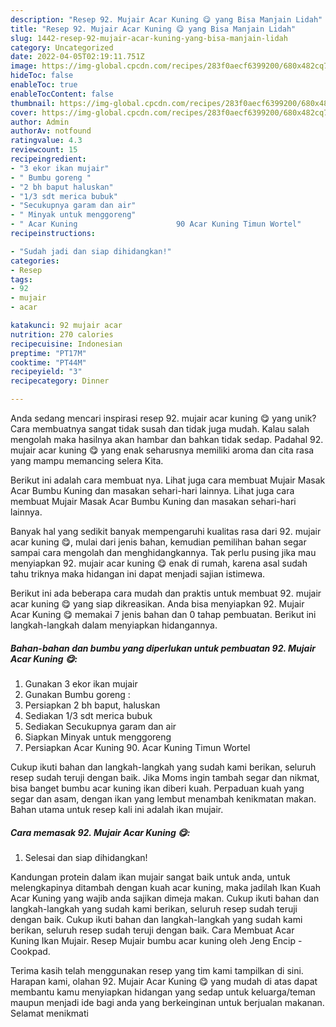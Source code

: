 ```yaml
---
description: "Resep 92. Mujair Acar Kuning 😋 yang Bisa Manjain Lidah"
title: "Resep 92. Mujair Acar Kuning 😋 yang Bisa Manjain Lidah"
slug: 1442-resep-92-mujair-acar-kuning-yang-bisa-manjain-lidah
category: Uncategorized
date: 2022-04-05T02:19:11.751Z
image: https://img-global.cpcdn.com/recipes/283f0aecf6399200/680x482cq70/92-mujair-acar-kuning-foto-resep-utama.jpg
hideToc: false
enableToc: true
enableTocContent: false
thumbnail: https://img-global.cpcdn.com/recipes/283f0aecf6399200/680x482cq70/92-mujair-acar-kuning-foto-resep-utama.jpg
cover: https://img-global.cpcdn.com/recipes/283f0aecf6399200/680x482cq70/92-mujair-acar-kuning-foto-resep-utama.jpg
author: Admin
authorAv: notfound
ratingvalue: 4.3
reviewcount: 15
recipeingredient:
- "3 ekor ikan mujair"
- " Bumbu goreng "
- "2 bh baput haluskan"
- "1/3 sdt merica bubuk"
- "Secukupnya garam dan air"
- " Minyak untuk menggoreng"
- " Acar Kuning                      90 Acar Kuning Timun Wortel"
recipeinstructions:

- "Sudah jadi dan siap dihidangkan!"
categories:
- Resep
tags:
- 92
- mujair
- acar

katakunci: 92 mujair acar 
nutrition: 270 calories
recipecuisine: Indonesian
preptime: "PT17M"
cooktime: "PT44M"
recipeyield: "3"
recipecategory: Dinner

---
```





Anda sedang mencari inspirasi resep 92. mujair acar kuning 😋 yang unik? Cara membuatnya sangat tidak susah dan tidak juga mudah. Kalau salah mengolah maka hasilnya akan hambar dan bahkan tidak sedap. Padahal 92. mujair acar kuning 😋 yang enak seharusnya memiliki aroma dan cita rasa yang mampu memancing selera Kita.





Berikut ini adalah cara membuat nya. Lihat juga cara membuat Mujair Masak Acar Bumbu Kuning dan masakan sehari-hari lainnya. Lihat juga cara membuat Mujair Masak Acar Bumbu Kuning dan masakan sehari-hari lainnya.

Banyak hal yang sedikit banyak mempengaruhi kualitas rasa dari 92. mujair acar kuning 😋, mulai dari jenis bahan, kemudian pemilihan bahan segar sampai cara mengolah dan menghidangkannya. Tak perlu pusing jika mau menyiapkan 92. mujair acar kuning 😋 enak di rumah, karena asal sudah tahu triknya maka hidangan ini dapat menjadi sajian istimewa.






Berikut ini ada beberapa cara mudah dan praktis untuk membuat 92. mujair acar kuning 😋 yang siap dikreasikan. Anda bisa menyiapkan 92. Mujair Acar Kuning 😋 memakai 7 jenis bahan dan 0 tahap pembuatan. Berikut ini langkah-langkah dalam menyiapkan hidangannya.

<!--inarticleads1-->

##### Bahan-bahan dan bumbu yang diperlukan untuk pembuatan 92. Mujair Acar Kuning 😋:

1. Gunakan 3 ekor ikan mujair
1. Gunakan  Bumbu goreng :
1. Persiapkan 2 bh baput, haluskan
1. Sediakan 1/3 sdt merica bubuk
1. Sediakan Secukupnya garam dan air
1. Siapkan  Minyak untuk menggoreng
1. Persiapkan  Acar Kuning                      90. Acar Kuning Timun Wortel


Cukup ikuti bahan dan langkah-langkah yang sudah kami berikan, seluruh resep sudah teruji dengan baik. Jika Moms ingin tambah segar dan nikmat, bisa banget bumbu acar kuning ikan diberi kuah. Perpaduan kuah yang segar dan asam, dengan ikan yang lembut menambah kenikmatan makan. Bahan utama untuk resep kali ini adalah ikan mujair. 

<!--inarticleads2-->

##### Cara memasak 92. Mujair Acar Kuning 😋:


1. Selesai dan siap dihidangkan!

Kandungan protein dalam ikan mujair sangat baik untuk anda, untuk melengkapinya ditambah dengan kuah acar kuning, maka jadilah Ikan Kuah Acar Kuning yang wajib anda sajikan dimeja makan. Cukup ikuti bahan dan langkah-langkah yang sudah kami berikan, seluruh resep sudah teruji dengan baik. Cukup ikuti bahan dan langkah-langkah yang sudah kami berikan, seluruh resep sudah teruji dengan baik. Cara Membuat Acar Kuning Ikan Mujair. Resep Mujair bumbu acar kuning oleh Jeng Encip - Cookpad. 

Terima kasih telah menggunakan resep yang tim kami tampilkan di sini. Harapan kami, olahan 92. Mujair Acar Kuning 😋 yang mudah di atas dapat membantu kamu menyiapkan hidangan yang sedap untuk keluarga/teman maupun menjadi ide bagi anda yang berkeinginan untuk berjualan makanan. Selamat menikmati
